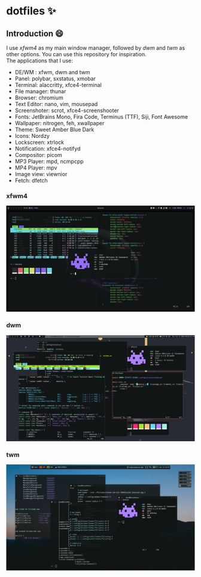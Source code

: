# dotfiles ✨

## Introduction 😄
I use <i>xfwm4</i> as my main window manager, followed by <i>dwm</i> and <i>twm</i> as other options. You can use this repository for inspiration.\
The applications that I use:

- DE/WM : xfwm, dwm and twm
- Panel: polybar, sxstatus, xmobar
- Terminal: alaccritty, xfce4-terminal
- File manager: thunar
- Browser: chromium
- Text Editor: nano, vim, mousepad
- Screenshoter: scrot, xfce4-screenshooter
- Fonts: JetBrains Mono, Fira Code, Terminus (TTF), Siji, Font Awesome
- Wallpaper: nitrogen, feh, xwallpaper
- Theme: Sweet Amber Blue Dark
- Icons: Nordzy
- Lockscreen: xtrlock
- Notification: xfce4-notifyd
- Compositor: picom
- MP3 Player: mpd, ncmpcpp
- MP4 Player: mpv
- Image view: viewnior
- Fetch: dfetch

### xfwm4
![](https://github.com/diws1/dotfiles/blob/main/screenshots/xfwm_2.png)
### dwm
![](https://github.com/diws1/dotfiles/blob/main/screenshots/dwm_1.png)
### twm
![](https://github.com/diws1/dotfiles/blob/main/screenshots/twm_1.png)
